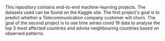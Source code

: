 This repository contains end-to-end machine-learning projects. The datasets used can be found on the Kaggle site.
The first project's goal is to predict whether a Telecommunication company customer will churn. 
The goal of the second project is to use time series covid 19 data to analyse the top 3 most affected countries and advise neighbouring countries based on observed patterns.
